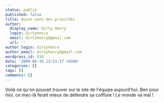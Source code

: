 ```yaml
---
status: publie
published: false
title: Aucun sens des priorités
author:
  display_name: Dirty Henry
  login: dirtyhenry
  email: dirtyhenry@gmail.com
  url: ''
author_login: dirtyhenry
author_email: dirtyhenry@gmail.com
wordpress_id: 510
date: '2009-06-19 13:53:17 +0200'
categories: []
tags: []
comments: []
---
```

Voilà ce qu'on pouvait trouver sur le site de l'équipe aujourd'hui. Ben pour moi, ce mec-là ferait mieux de défendre sa coiffure ! Le monde va mal !
